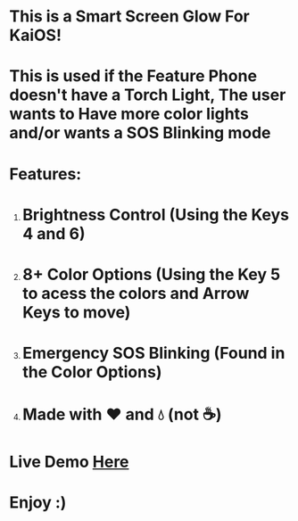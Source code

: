 <h1>This is a Smart Screen Glow For KaiOS!</h1>
<h1>This is used if the Feature Phone doesn't have a Torch Light, The user wants to Have more color lights and/or wants a SOS Blinking mode</h1>
<h1>Features:</h1>
<ol>
  <li><h1>Brightness Control (Using the Keys 4 and 6)</h1></li>
  <li><h1>8+ Color Options (Using the Key 5 to acess the colors and Arrow Keys to move)</h1></li>
  <li><h1>Emergency SOS Blinking (Found in the Color Options)</h1></li>
  <li><h1>Made with ❤️ and 💧 (not ☕)</h1></li>
</ol>
<h1>Live Demo <a href='https://fnafrad.github.io/Smart-Glow-App/'>Here</a></h1>
<h1>Enjoy :)</h1>
